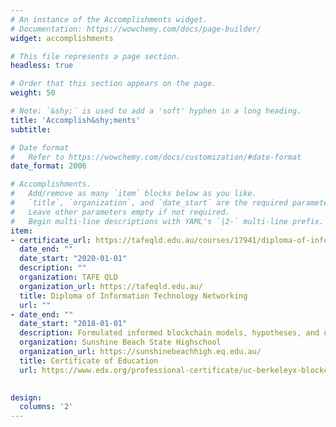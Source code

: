 ```yaml
---
# An instance of the Accomplishments widget.
# Documentation: https://wowchemy.com/docs/page-builder/
widget: accomplishments

# This file represents a page section.
headless: true

# Order that this section appears on the page.
weight: 50

# Note: `&shy;` is used to add a 'soft' hyphen in a long heading.
title: 'Accomplish&shy;ments'
subtitle:

# Date format
#   Refer to https://wowchemy.com/docs/customization/#date-format
date_format: 2006

# Accomplishments.
#   Add/remove as many `item` blocks below as you like.
#   `title`, `organization`, and `date_start` are the required parameters.
#   Leave other parameters empty if not required.
#   Begin multi-line descriptions with YAML's `|2-` multi-line prefix.
item:
- certificate_url: https://tafeqld.edu.au/courses/17941/diploma-of-information-technology-networking
  date_end: ""
  date_start: "2020-01-01"
  description: ""
  organization: TAFE QLD
  organization_url: https://tafeqld.edu.au/
  title: Diploma of Information Technology Networking
  url: ""
- date_end: ""
  date_start: "2018-01-01"
  description: Formulated informed blockchain models, hypotheses, and use cases.
  organization: Sunshine Beach State Highschool
  organization_url: https://sunshinebeachhigh.eq.edu.au/
  title: Certificate of Education
  url: https://www.edx.org/professional-certificate/uc-berkeleyx-blockchain-fundamentals
  

design:
  columns: '2' 
---
```

